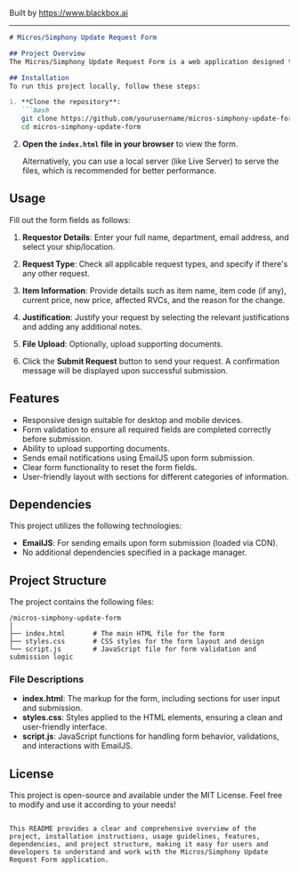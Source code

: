 
Built by https://www.blackbox.ai

---

```markdown
# Micros/Simphony Update Request Form

## Project Overview
The Micros/Simphony Update Request Form is a web application designed to facilitate the submission of item or price change requests for Micros/Simphony systems. This form allows users to provide detailed information regarding their requests, which will be reviewed and approved before implementation. The application is built using HTML, CSS, and JavaScript, and leverages EmailJS for sending email notifications upon form submission.

## Installation
To run this project locally, follow these steps:

1. **Clone the repository**:
   ```bash
   git clone https://github.com/yourusername/micros-simphony-update-form.git
   cd micros-simphony-update-form
   ```

2. **Open the `index.html` file in your browser** to view the form.

   Alternatively, you can use a local server (like Live Server) to serve the files, which is recommended for better performance.

## Usage
Fill out the form fields as follows:

1. **Requestor Details**: Enter your full name, department, email address, and select your ship/location.
   
2. **Request Type**: Check all applicable request types, and specify if there's any other request.

3. **Item Information**: Provide details such as item name, item code (if any), current price, new price, affected RVCs, and the reason for the change.

4. **Justification**: Justify your request by selecting the relevant justifications and adding any additional notes.

5. **File Upload**: Optionally, upload supporting documents.

6. Click the **Submit Request** button to send your request. A confirmation message will be displayed upon successful submission.

## Features
- Responsive design suitable for desktop and mobile devices.
- Form validation to ensure all required fields are completed correctly before submission.
- Ability to upload supporting documents.
- Sends email notifications using EmailJS upon form submission.
- Clear form functionality to reset the form fields.
- User-friendly layout with sections for different categories of information.

## Dependencies
This project utilizes the following technologies:
- **EmailJS**: For sending emails upon form submission (loaded via CDN).
- No additional dependencies specified in a package manager.

## Project Structure
The project contains the following files:

```
/micros-simphony-update-form
│
├── index.html       # The main HTML file for the form
├── styles.css       # CSS styles for the form layout and design
└── script.js        # JavaScript file for form validation and submission logic
```

### File Descriptions
- **index.html**: The markup for the form, including sections for user input and submission.
- **styles.css**: Styles applied to the HTML elements, ensuring a clean and user-friendly interface.
- **script.js**: JavaScript functions for handling form behavior, validations, and interactions with EmailJS.

## License
This project is open-source and available under the MIT License. Feel free to modify and use it according to your needs!
```

This README provides a clear and comprehensive overview of the project, installation instructions, usage guidelines, features, dependencies, and project structure, making it easy for users and developers to understand and work with the Micros/Simphony Update Request Form application.